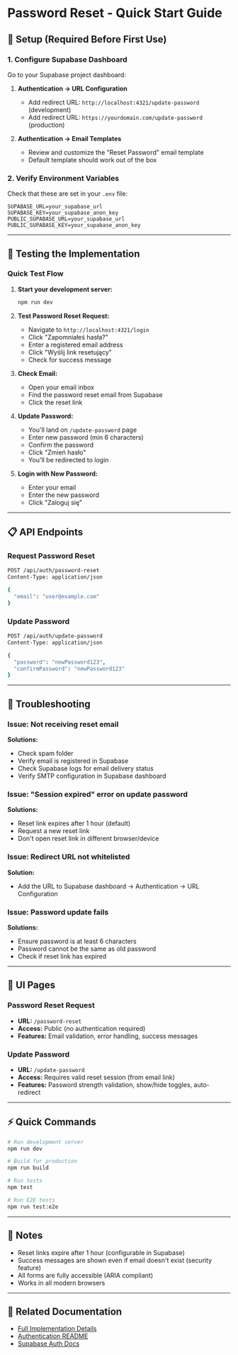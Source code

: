 # Password Reset - Quick Start Guide

## 🚀 Setup (Required Before First Use)

### 1. Configure Supabase Dashboard

Go to your Supabase project dashboard:

1. **Authentication → URL Configuration**
   - Add redirect URL: `http://localhost:4321/update-password` (development)
   - Add redirect URL: `https://yourdomain.com/update-password` (production)

2. **Authentication → Email Templates**
   - Review and customize the "Reset Password" email template
   - Default template should work out of the box

### 2. Verify Environment Variables

Check that these are set in your `.env` file:
```env
SUPABASE_URL=your_supabase_url
SUPABASE_KEY=your_supabase_anon_key
PUBLIC_SUPABASE_URL=your_supabase_url
PUBLIC_SUPABASE_KEY=your_supabase_anon_key
```

---

## 🧪 Testing the Implementation

### Quick Test Flow

1. **Start your development server:**
   ```bash
   npm run dev
   ```

2. **Test Password Reset Request:**
   - Navigate to `http://localhost:4321/login`
   - Click "Zapomniałeś hasła?"
   - Enter a registered email address
   - Click "Wyślij link resetujący"
   - Check for success message

3. **Check Email:**
   - Open your email inbox
   - Find the password reset email from Supabase
   - Click the reset link

4. **Update Password:**
   - You'll land on `/update-password` page
   - Enter new password (min 6 characters)
   - Confirm the password
   - Click "Zmień hasło"
   - You'll be redirected to login

5. **Login with New Password:**
   - Enter your email
   - Enter the new password
   - Click "Zaloguj się"

---

## 📋 API Endpoints

### Request Password Reset
```bash
POST /api/auth/password-reset
Content-Type: application/json

{
  "email": "user@example.com"
}
```

### Update Password
```bash
POST /api/auth/update-password
Content-Type: application/json

{
  "password": "newPassword123",
  "confirmPassword": "newPassword123"
}
```

---

## 🔧 Troubleshooting

### Issue: Not receiving reset email
**Solutions:**
- Check spam folder
- Verify email is registered in Supabase
- Check Supabase logs for email delivery status
- Verify SMTP configuration in Supabase dashboard

### Issue: "Session expired" error on update password
**Solutions:**
- Reset link expires after 1 hour (default)
- Request a new reset link
- Don't open reset link in different browser/device

### Issue: Redirect URL not whitelisted
**Solution:**
- Add the URL to Supabase dashboard → Authentication → URL Configuration

### Issue: Password update fails
**Solutions:**
- Ensure password is at least 6 characters
- Password cannot be the same as old password
- Check if reset link has expired

---

## 🎨 UI Pages

### Password Reset Request
- **URL:** `/password-reset`
- **Access:** Public (no authentication required)
- **Features:** Email validation, error handling, success messages

### Update Password
- **URL:** `/update-password`
- **Access:** Requires valid reset session (from email link)
- **Features:** Password strength validation, show/hide toggles, auto-redirect

---

## ⚡ Quick Commands

```bash
# Run development server
npm run dev

# Build for production
npm run build

# Run tests
npm test

# Run E2E tests
npm run test:e2e
```

---

## 📝 Notes

- Reset links expire after 1 hour (configurable in Supabase)
- Success messages are shown even if email doesn't exist (security feature)
- All forms are fully accessible (ARIA compliant)
- Works in all modern browsers

---

## 🔗 Related Documentation

- [Full Implementation Details](./PASSWORD_RESET_IMPLEMENTATION.md)
- [Authentication README](./src/components/auth/README.md)
- [Supabase Auth Docs](https://supabase.com/docs/guides/auth)

